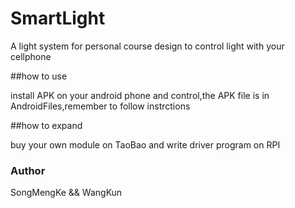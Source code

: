 # SmartLight
A light system for personal course design to control light with your cellphone

##how to use


install APK on your android phone and control,the APK file is in AndroidFiles,remember to follow instrctions

##how to expand

buy your own module on TaoBao and write driver program on RPI

### Author
SongMengKe && WangKun
